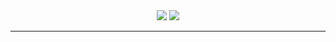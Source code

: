 <div align="center">
  <img src="https://github-readme-stats.vercel.app/api?username=kas-elvirov&count_private=true&show_icons=true&theme=dark"/>
  <img src="https://github-readme-stats.vercel.app/api/top-langs/?username=kas-elvirov&theme=dark&layout=compact&count_private=true"/>
</div>
<hr/>
<!-- <div align="left">
    Primary skills:
<ul>
  <li>turning on the computer</li>
  <li>drinking alcohol in public places</li>
  <li>boosted procrastination to 256lvl</li>
</ul>
<div/>
-->
